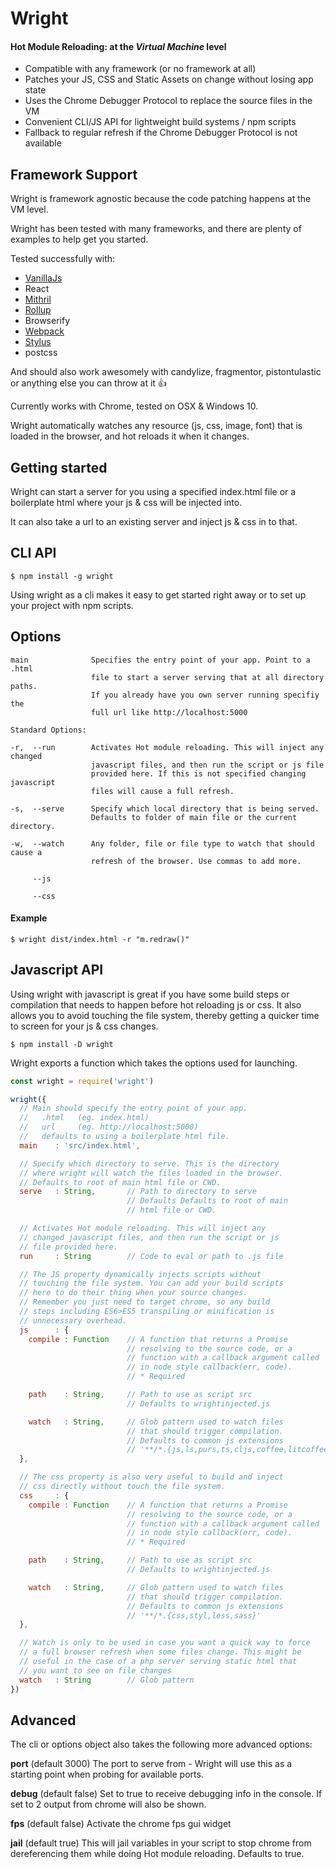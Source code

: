 # Wright

#### Hot Module Reloading: at the *Virtual Machine* level

- Compatible with any framework (or no framework at all)
- Patches your JS, CSS and Static Assets on change without losing app state
- Uses the Chrome Debugger Protocol to replace the source files in the VM
- Convenient CLI/JS API for lightweight build systems / npm scripts
- Fallback to regular refresh if the Chrome Debugger Protocol is not available

## Framework Support

Wright is framework agnostic because the code patching happens at the VM level.

Wright has been tested with many frameworks, and there are plenty of examples to help get you started.

Tested successfully with:

- [VanillaJs](https://github.com/porsager/Wright/tree/master/examples/simple)
- React
- [Mithril](https://github.com/porsager/Wright/tree/master/examples/mithril)
- [Rollup](https://github.com/porsager/Wright/tree/master/examples/rollup)
- Browserify
- [Webpack](https://github.com/porsager/Wright/tree/master/examples/webpack)
- [Stylus](https://github.com/porsager/Wright/tree/master/examples/mithril)
- postcss

And should also work awesomely with candylize, fragmentor, pistontulastic or anything else you can throw at it :thumbsup:

Currently works with Chrome, tested on OSX & Windows 10.

Wright automatically watches any resource (js, css, image, font) that is loaded in the browser, and hot reloads it when it changes.

## Getting started

Wright can start a server for you using a specified index.html file or a boilerplate html where your js & css will be injected into.

It can also take a url to an existing server and inject js & css in to that.

## CLI API
```
$ npm install -g wright
```
Using wright as a cli makes it easy to get started right away or to set up your project with npm scripts.

## Options
```
main              Specifies the entry point of your app. Point to a .html
                  file to start a server serving that at all directory paths.
                  If you already have you own server running specifiy the
                  full url like http://localhost:5000

Standard Options:

-r,  --run        Activates Hot module reloading. This will inject any changed
                  javascript files, and then run the script or js file
                  provided here. If this is not specified changing javascript
                  files will cause a full refresh.

-s,  --serve      Specify which local directory that is being served.
                  Defaults to folder of main file or the current directory.

-w,  --watch      Any folder, file or file type to watch that should cause a
                  refresh of the browser. Use commas to add more.

     --js         

     --css
```

#### Example
```
$ wright dist/index.html -r "m.redraw()"
```

## Javascript API

Using wright with javascript is great if you have some build steps or compilation that needs to happen before hot reloading js or css.
It also allows you to avoid touching the file system, thereby getting a quicker time to screen for your js & css changes.

```
$ npm install -D wright
```

Wright exports a function which takes the options used for launching.

```js
const wright = require('wright')

wright({
  // Main should specify the entry point of your app.
  //   .html   (eg. index.html)
  //   url     (eg. http://localhost:5000)
  //   defaults to using a boilerplate html file.
  main    : 'src/index.html',

  // Specify which directory to serve. This is the directory
  // where wright will watch the files loaded in the browser.
  // Defaults to root of main html file or CWD.
  serve   : String,       // Path to directory to serve
                          // Defaults Defaults to root of main
                          // html file or CWD.

  // Activates Hot module reloading. This will inject any
  // changed javascript files, and then run the script or js
  // file provided here.
  run     : String        // Code to eval or path to .js file

  // The JS property dynamically injects scripts without
  // touching the file system. You can add your build scripts
  // here to do their thing when your source changes.
  // Remember you just need to target chrome, so any build
  // steps including ES6>ES5 transpiling or minification is
  // unnecessary overhead.
  js      : {
    compile : Function    // A function that returns a Promise
                          // resolving to the source code, or a
                          // function with a callback argument called
                          // in node style callback(err, code).
                          // * Required

    path    : String,     // Path to use as script src
                          // Defaults to wrightinjected.js

    watch   : String,     // Glob pattern used to watch files
                          // that should trigger compilation.
                          // Defaults to common js extensions
                          // '**/*.{js,ls,purs,ts,cljs,coffee,litcoffee,jsx}'
  },

  // The css property is also very useful to build and inject
  // css directly without touch the file system.
  css     : {
    compile : Function    // A function that returns a Promise
                          // resolving to the source code, or a
                          // function with a callback argument called
                          // in node style callback(err, code).
                          // * Required

    path    : String,     // Path to use as script src
                          // Defaults to wrightinjected.js

    watch   : String,     // Glob pattern used to watch files
                          // that should trigger compilation.
                          // Defaults to common js extensions
                          // '**/*.{css,styl,less,sass}'
  },

  // Watch is only to be used in case you want a quick way to force
  // a full browser refresh when some files change. This might be
  // useful in the case of a php server serving static html that
  // you want to see on file changes
  watch   : String        // Glob pattern
})
```

## Advanced

The cli or options object also takes the following more advanced options:

**port** (default 3000)
The port to serve from - Wright will use this as a starting point when probing for available ports.

**debug** (default false)
Set to true to receive debugging info in the console. If set to 2 output from chrome will also be shown.

**fps** (default false)
Activate the chrome fps gui widget

**jail** (default true)
This will jail variables in your script to stop chrome from dereferencing them while doing Hot module reloading. Defaults to true.
